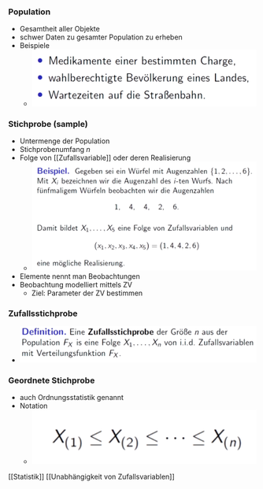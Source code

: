 ### Population
+ Gesamtheit aller Objekte
+ schwer Daten zu gesamter Population zu erheben
+ Beispiele
	+ ![](../../../z_images/Pasted%20image%2020221202175817.png)

### Stichprobe (sample)
+ Untermenge der Population
+ Stichprobenumfang $n$
+ Folge von [[Zufallsvariable]] oder deren Realisierung
	+ ![](../../../z_images/Pasted%20image%2020221202182212.png)
+ Elemente nennt man Beobachtungen
+ Beobachtung modelliert mittels ZV
	+ Ziel: Parameter der ZV bestimmen

### Zufallsstichprobe
+ ![](../../../z_images/Pasted%20image%2020221202182317.png)

### Geordnete Stichprobe
+ auch Ordnungsstatistik genannt
+ Notation
	+ ![](../../../z_images/Pasted%20image%2020221202182438.png)

[[Statistik]] [[Unabhängigkeit von Zufallsvariablen]]